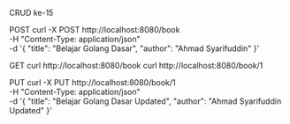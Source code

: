 CRUD ke-15

POST
curl -X POST http://localhost:8080/book \
-H "Content-Type: application/json" \
-d '{
  "title": "Belajar Golang Dasar",
  "author": "Ahmad Syarifuddin"
}'


GET
curl http://localhost:8080/book
curl http://localhost:8080/book/1

PUT
curl -X PUT http://localhost:8080/book/1 \
-H "Content-Type: application/json" \
-d '{
  "title": "Belajar Golang Dasar Updated",
  "author": "Ahmad Syarifuddin Updated"
}'